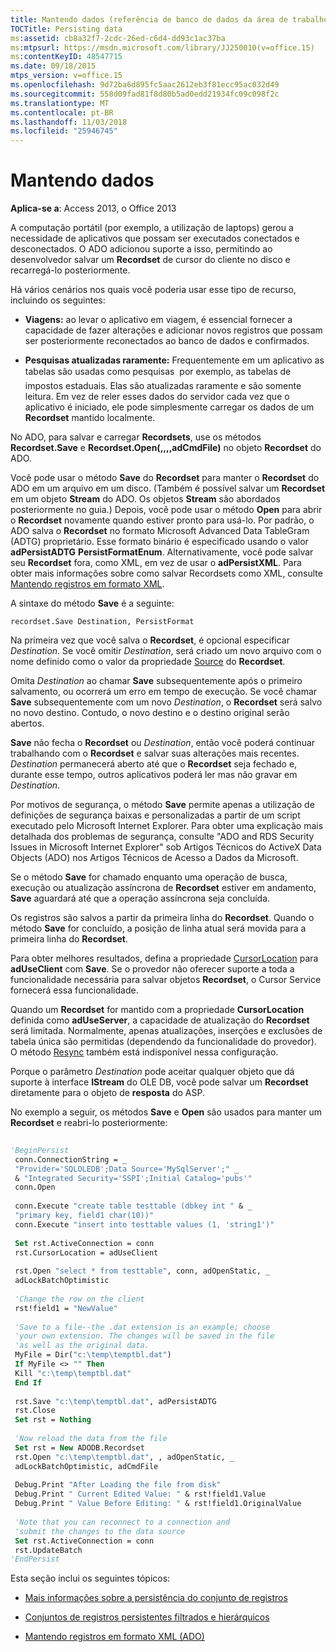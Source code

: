 ```yaml
---
title: Mantendo dados (referência de banco de dados da área de trabalho do Access)
TOCTitle: Persisting data
ms:assetid: cb8a32f7-2cdc-26ed-c6d4-dd93c1ac37ba
ms:mtpsurl: https://msdn.microsoft.com/library/JJ250010(v=office.15)
ms:contentKeyID: 48547715
ms.date: 09/18/2015
mtps_version: v=office.15
ms.openlocfilehash: 9d72ba6d895fc5aac2612eb3f81ecc95ac032d49
ms.sourcegitcommit: 558d09fad81f8d80b5ad0edd21934fc09c098f2c
ms.translationtype: MT
ms.contentlocale: pt-BR
ms.lasthandoff: 11/03/2018
ms.locfileid: "25946745"
---
```

# <a name="persisting-data"></a>Mantendo dados


**Aplica-se a**: Access 2013, o Office 2013

A computação portátil (por exemplo, a utilização de laptops) gerou a necessidade de aplicativos que possam ser executados conectados e desconectados. O ADO adicionou suporte a isso, permitindo ao desenvolvedor salvar um **Recordset** de cursor do cliente no disco e recarregá-lo posteriormente.

Há vários cenários nos quais você poderia usar esse tipo de recurso, incluindo os seguintes:

- **Viagens:** ao levar o aplicativo em viagem, é essencial fornecer a capacidade de fazer alterações e adicionar novos registros que possam ser posteriormente reconectados ao banco de dados e confirmados.

- **Pesquisas atualizadas raramente:** Frequentemente em um aplicativo as tabelas são usadas como pesquisas  por exemplo, as tabelas de impostos estaduais. Elas são atualizadas raramente e são somente leitura. Em vez de reler esses dados do servidor cada vez que o aplicativo é iniciado, ele pode simplesmente carregar os dados de um **Recordset** mantido localmente.

No ADO, para salvar e carregar **Recordsets**, use os métodos **Recordset.Save** e **Recordset.Open(,,,,adCmdFile)** no objeto **Recordset** do ADO.

Você pode usar o método **Save** do **Recordset** para manter o **Recordset** do ADO em um arquivo em um disco. (Também é possível salvar um **Recordset** em um objeto **Stream** do ADO. Os objetos **Stream** são abordados posteriormente no guia.) Depois, você pode usar o método **Open** para abrir o **Recordset** novamente quando estiver pronto para usá-lo. Por padrão, o ADO salva o **Recordset** no formato Microsoft Advanced Data TableGram (ADTG) proprietário. Esse formato binário é especificado usando o valor **adPersistADTG** **PersistFormatEnum**. Alternativamente, você pode salvar seu **Recordset** fora, como XML, em vez de usar o **adPersistXML**. Para obter mais informações sobre como salvar Recordsets como XML, consulte [Mantendo registros em formato XML](persisting-records-in-xml-format.md).

A sintaxe do método **Save** é a seguinte:

`recordset.Save Destination, PersistFormat`

Na primeira vez que você salva o **Recordset**, é opcional especificar *Destination*. Se você omitir *Destination*, será criado um novo arquivo com o nome definido como o valor da propriedade [Source](source-property-ado-recordset.md) do **Recordset**.

Omita *Destination* ao chamar **Save** subsequentemente após o primeiro salvamento, ou ocorrerá um erro em tempo de execução. Se você chamar **Save** subsequentemente com um novo *Destination*, o **Recordset** será salvo no novo destino. Contudo, o novo destino e o destino original serão abertos.

**Save** não fecha o **Recordset** ou *Destination*, então você poderá continuar trabalhando com o **Recordset** e salvar suas alterações mais recentes. *Destination* permanecerá aberto até que o **Recordset** seja fechado e, durante esse tempo, outros aplicativos poderá ler mas não gravar em *Destination*.

Por motivos de segurança, o método **Save** permite apenas a utilização de definições de segurança baixas e personalizadas a partir de um script executado pelo Microsoft Internet Explorer. Para obter uma explicação mais detalhada dos problemas de segurança, consulte "ADO and RDS Security Issues in Microsoft Internet Explorer" sob Artigos Técnicos do ActiveX Data Objects (ADO) nos Artigos Técnicos de Acesso a Dados da Microsoft.

Se o método **Save** for chamado enquanto uma operação de busca, execução ou atualização assíncrona de **Recordset** estiver em andamento, **Save** aguardará até que a operação assíncrona seja concluída.

Os registros são salvos a partir da primeira linha do **Recordset**. Quando o método **Save** for concluído, a posição de linha atual será movida para a primeira linha do **Recordset**.

Para obter melhores resultados, defina a propriedade [CursorLocation](cursorlocation-property-ado.md) para **adUseClient** com **Save**. Se o provedor não oferecer suporte a toda a funcionalidade necessária para salvar objetos **Recordset**, o Cursor Service fornecerá essa funcionalidade.

Quando um **Recordset** for mantido com a propriedade **CursorLocation** definida como **adUseServer**, a capacidade de atualização do **Recordset** será limitada. Normalmente, apenas atualizações, inserções e exclusões de tabela única são permitidas (dependendo da funcionalidade do provedor). O método [Resync](resync-method-ado.md) também está indisponível nessa configuração.

Porque o parâmetro *Destination* pode aceitar qualquer objeto que dá suporte à interface **IStream** do OLE DB, você pode salvar um **Recordset** diretamente para o objeto de **resposta** do ASP.

No exemplo a seguir, os métodos **Save** e **Open** são usados para manter um **Recordset** e reabri-lo posteriormente:

```vb 
 
'BeginPersist 
 conn.ConnectionString = _ 
 "Provider='SQLOLEDB';Data Source='MySqlServer';" _ 
 & "Integrated Security='SSPI';Initial Catalog='pubs'" 
 conn.Open 
 
 conn.Execute "create table testtable (dbkey int " & _ 
 "primary key, field1 char(10))" 
 conn.Execute "insert into testtable values (1, 'string1')" 
 
 Set rst.ActiveConnection = conn 
 rst.CursorLocation = adUseClient 
 
 rst.Open "select * from testtable", conn, adOpenStatic, _ 
 adLockBatchOptimistic 
 
 'Change the row on the client 
 rst!field1 = "NewValue" 
 
 'Save to a file--the .dat extension is an example; choose 
 'your own extension. The changes will be saved in the file 
 'as well as the original data. 
 MyFile = Dir("c:\temp\temptbl.dat") 
 If MyFile <> "" Then 
 Kill "c:\temp\temptbl.dat" 
 End If 
 
 rst.Save "c:\temp\temptbl.dat", adPersistADTG 
 rst.Close 
 Set rst = Nothing 
 
 'Now reload the data from the file 
 Set rst = New ADODB.Recordset 
 rst.Open "c:\temp\temptbl.dat", , adOpenStatic, _ 
 adLockBatchOptimistic, adCmdFile 
 
 Debug.Print "After Loading the file from disk" 
 Debug.Print " Current Edited Value: " & rst!field1.Value 
 Debug.Print " Value Before Editing: " & rst!field1.OriginalValue 
 
 'Note that you can reconnect to a connection and 
 'submit the changes to the data source 
 Set rst.ActiveConnection = conn 
 rst.UpdateBatch 
'EndPersist 
```

Esta seção inclui os seguintes tópicos:

- [Mais informações sobre a persistência do conjunto de registros](more-about-recordset-persistence.md)

- [Conjuntos de registros persistentes filtrados e hierárquicos](persisting-filtered-and-hierarchical-recordsets.md)

- [Mantendo registros em formato XML (ADO)](persisting-records-in-xml-format.md)